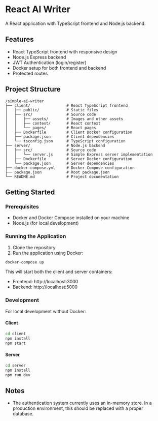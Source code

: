 # React AI Writer

A React application with TypeScript frontend and Node.js backend.

## Features

- React TypeScript frontend with responsive design
- Node.js Express backend
- JWT Authentication (login/register)
- Docker setup for both frontend and backend
- Protected routes

## Project Structure

```
/simple-ai-writer
├── client/                # React TypeScript frontend
│   ├── public/            # Static files
│   ├── src/               # Source code
│   │   ├── assets/        # Images and other assets
│   │   ├── context/       # React context
│   │   └── pages/         # React pages
│   ├── Dockerfile         # Client Docker configuration
│   ├── package.json       # Client dependencies
│   └── tsconfig.json      # TypeScript configuration
├── server/                # Node.js backend
│   ├── src/               # Source code
│   │   └── server.js      # Simple Express server implementation
│   ├── Dockerfile         # Server Docker configuration
│   └── package.json       # Server dependencies
├── docker-compose.yml     # Docker Compose configuration
├── package.json           # Root package.json
└── README.md              # Project documentation
```

## Getting Started

### Prerequisites

- Docker and Docker Compose installed on your machine
- Node.js (for local development)

### Running the Application

1. Clone the repository
2. Run the application using Docker:

```bash
docker-compose up
```

This will start both the client and server containers:
- Frontend: http://localhost:3000
- Backend: http://localhost:5000

### Development

For local development without Docker:

#### Client

```bash
cd client
npm install
npm start
```

#### Server

```bash
cd server
npm install
npm run dev
```

## Notes

- The authentication system currently uses an in-memory store. In a production environment, this should be replaced with a proper database.
